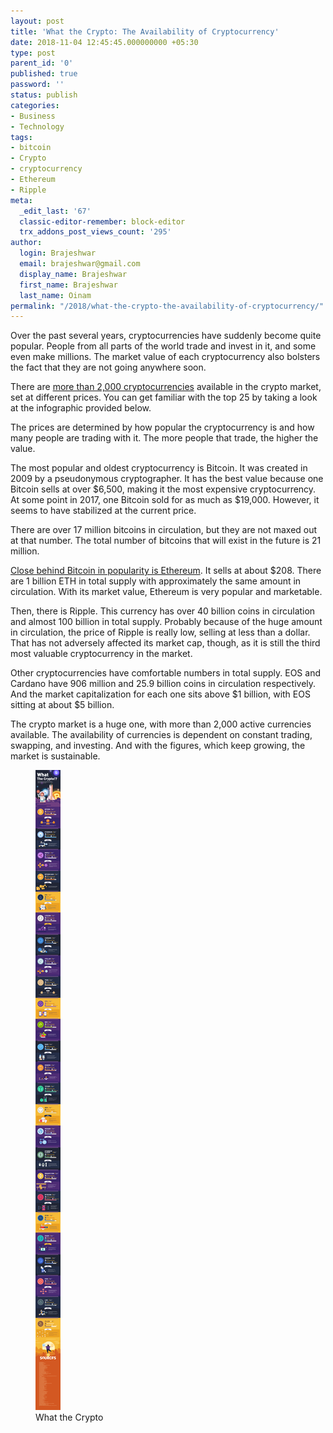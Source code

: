 ```yaml
---
layout: post
title: 'What the Crypto: The Availability of Cryptocurrency'
date: 2018-11-04 12:45:45.000000000 +05:30
type: post
parent_id: '0'
published: true
password: ''
status: publish
categories:
- Business
- Technology
tags:
- bitcoin
- Crypto
- cryptocurrency
- Ethereum
- Ripple
meta:
  _edit_last: '67'
  classic-editor-remember: block-editor
  trx_addons_post_views_count: '295'
author:
  login: Brajeshwar
  email: brajeshwar@gmail.com
  display_name: Brajeshwar
  first_name: Brajeshwar
  last_name: Oinam
permalink: "/2018/what-the-crypto-the-availability-of-cryptocurrency/"
---
```

<p>Over the past several years, cryptocurrencies have suddenly become quite popular. People from all parts of the world trade and invest in it, and some even make millions. The market value of each cryptocurrency also bolsters the fact that they are not going anywhere soon.</p>
<p>There are <a href="https://u.today/more-than-2000-cryptocurrencies-already-listed-on-coinmarketcap">more than 2,000 cryptocurrencies</a> available in the crypto market, set at different prices. You can get familiar with the top 25 by taking a look at the infographic provided below.</p>
<p>The prices are determined by how popular the cryptocurrency is and how many people are trading with it. The more people that trade, the higher the value.</p>
<p>The most popular and oldest cryptocurrency is Bitcoin. It was created in 2009 by a pseudonymous cryptographer. It has the best value because one Bitcoin sells at over $6,500, making it the most expensive cryptocurrency. At some point in 2017, one Bitcoin sold for as much as $19,000. However, it seems to have stabilized at the current price.</p>

<p>There are over 17 million bitcoins in circulation, but they are not maxed out at that number. The total number of bitcoins that will exist in the future is 21 million.</p>
<p><a href="https://bitcoinplay.net/what-the-crypto-infographic/">Close behind Bitcoin in popularity is Ethereum</a>. It sells at about $208. There are 1 billion ETH in total supply with approximately the same amount in circulation. With its market value, Ethereum is very popular and marketable.</p>
<p>Then, there is Ripple. This currency has over 40 billion coins in circulation and almost 100 billion in total supply. Probably because of the huge amount in circulation, the price of Ripple is really low, selling at less than a dollar. That has not adversely affected its market cap, though, as it is still the third most valuable cryptocurrency in the market.</p>
<p>Other cryptocurrencies have comfortable numbers in total supply. EOS and Cardano have 906 million and 25.9 billion coins in circulation respectively. And the market capitalization for each one sits above $1 billion, with EOS sitting at about $5 billion.</p>
<p>The crypto market is a huge one, with more than 2,000 active currencies available. The availability of currencies is dependent on constant trading, swapping, and investing. And with the figures, which keep growing, the market is sustainable.</p>
<figure class="wp-block-image"><a href="https://bitcoinplay.net/what-the-crypto-infographic/"><img src="/static/2018/11/crypto-what-the.png" alt="What the Crypto" class="wp-image-6971" /></a><br />
<figcaption>What the Crypto</figcaption>
</figure>
